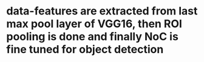 # data-features are extracted from last max pool layer of VGG16, then ROI pooling is done and finally NoC is fine tuned for object detection
